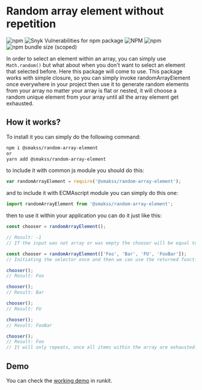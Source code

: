 # Random array element without repetition

![npm](https://img.shields.io/npm/v/@smakss/random-array-element) ![Snyk Vulnerabilities for npm package](https://img.shields.io/snyk/vulnerabilities/npm/@smakss/random-array-element) ![NPM](https://img.shields.io/npm/l/@smakss/random-array-element) ![npm](https://img.shields.io/npm/dt/@smakss/random-array-element) ![npm bundle size (scoped)](https://img.shields.io/bundlephobia/min/@smakss/random-array-element)

In order to select an element within an array, you can simply use `Math.random()` but what about when you don't want to select an element that selected before. Here this package will come to use. This package works with simple closure, so you can simply invoke randomArrayElement once everywhere in your project then use it to generate random elements from your array no matter your array is flat or nested, it will choose a random unique element from your array until all the array element get exhausted.

## How it works?

To install it you can simply do the following command:

```bash
npm i @smakss/random-array-element
or
yarn add @smakss/random-array-element
```

to include it with common js module you should do this:

```js
var randomArrayElement = require('@smakss/random-array-element');
```

and to include it with ECMAscript module you can simply do this one:

```js
import randomArrayElement from '@smakss/random-array-element';
```

then to use it within your application you can do it just like this:

```js
const chooser = randomArrayElement();

// Result: -1
// If the input was not array or was empty the chooser will be equal to -1, so chooser() will throw an error.
```

```js
const chooser = randomArrayElement(['Foo', 'Bar', 'FU', 'FooBar']);
// Initiating the selector once and then we can use the returned function to select random none repeatable elements from the array.

chooser();
// Result: Foo

chooser();
// Result: Bar

chooser();
// Result: FU

chooser();
// Result: FooBar

chooser();
// Result: Foo
// It will only repeats, once all items within the array are exhausted.
```

## Demo

You can check the [working demo](https://runkit.com/smakss/random-array-element) in runkit.
